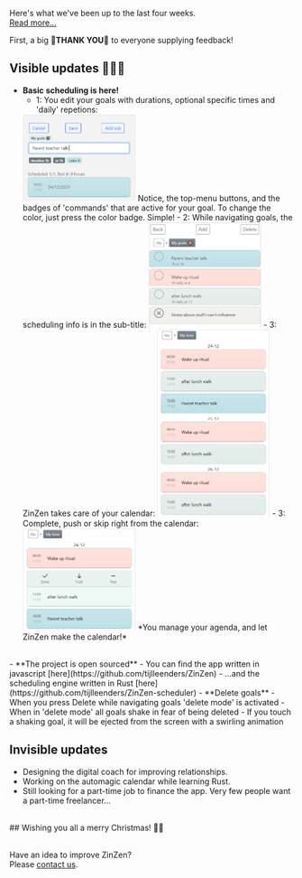 Here's what we've been up to the last four weeks.  
[Read more...](https://blog.zinzen.me/2021/12/24/App-update.html)   

First, a big 🙏**THANK YOU**🙏 to everyone supplying feedback!  

## Visible updates 🎁🎁🎁
- **Basic scheduling is here!**
  - 1: You edit your goals with durations, optional specific times and 'daily' repetions:  
  <img src="/img/edit_goal_for_first_calendar.PNG" alt="drawing" width="200"/>  
  Notice, the top-menu buttons, and the badges of 'commands' that are active for your goal.  
  To change the color, just press the color badge. Simple!  
  - 2: While navigating goals, the scheduling info is in the sub-title:  
  <img src="/img/first_calendar_and_top_menu_buttons.PNG" alt="drawing" width="200"/>  
  - 3: ZinZen takes care of your calendar:  
  <img src="/img/first_calendar_view.PNG" alt="drawing" width="200"/>  
  - 3: Complete, push or skip right from the calendar:  
  <img src="/img/edit_slot.PNG" alt="drawing" width="200"/>  
  *You manage your agenda, and let ZinZen make the calendar!*
<br />  
- **The project is open sourced**
  - You can find the app written in javascript [here](https://github.com/tijlleenders/ZinZen)  
  - ...and the scheduling engine written in Rust [here](https://github.com/tijlleenders/ZinZen-scheduler)  
- **Delete goals**
  - When you press Delete while navigating goals 'delete mode' is activated
  - When in 'delete mode' all goals shake in fear of being deleted
  - If you touch a shaking goal, it will be ejected from the screen with a swirling animation


## Invisible updates
- Designing the digital coach for improving relationships.
- Working on the automagic calendar while learning Rust.
- Still looking for a part-time job to finance the app. Very few people want a part-time freelancer...
<br />  
## Wishing you all a merry Christmas! 🎄🎅
<br />
<br />

Have an idea to improve ZinZen?  
Please [contact us](https://zinzen.me/contact.html).